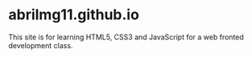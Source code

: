 # abrilmg11.github.io
This site is for learning HTML5, CSS3 and JavaScript for a web fronted development class.